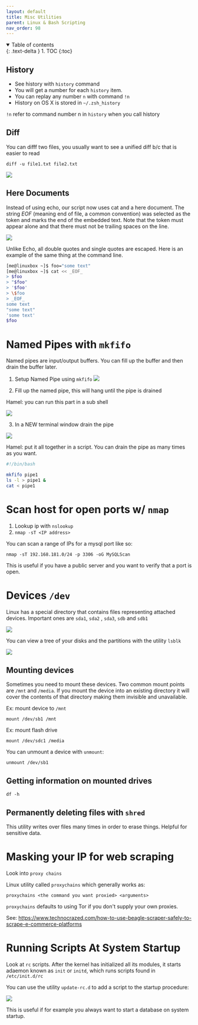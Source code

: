 ```yaml
---
layout: default
title: Misc Utilities
parent: Linux & Bash Scripting
nav_order: 98
---
```


<details open markdown="block">
  <summary>
    Table of contents
  </summary>
  {: .text-delta }
1. TOC
{:toc}
</details>


## History
- See history with `history` command
- You will get a number for each `history` item.  
- You can replay any number `n` with command `!n`
- History on OS X is stored in `~/.zsh_history`

 `!n` refer to command number n in `history` when you call history


## Diff
You can difff two files, you usually want to see a unified diff b/c that is easier to read

`diff -u file1.txt file2.txt`

![](Linux%20Command%20Line%202E/C4B6DEB2-880A-430B-95B8-1CFBF41DB54C.png)

## Here Documents

Instead of using echo, our script now uses cat and a here document. The string _EOF_ (meaning end of file, a common convention) was selected as the token and marks the end of the embedded text. Note that the token must appear alone and that there must not be trailing spaces on the line.


![](Linux%20Command%20Line%202E/53AC11BD-C482-4F2D-AEB7-A8698ACEEA8D.png)

Unlike Echo, all double quotes and single quotes are escaped.  Here is an example of the same thing at the command line.

```bash
[me@linuxbox ~]$ foo="some text"
[me@linuxbox ~]$ cat << _EOF_
> $foo
> "$foo"
> '$foo'
> \$foo
> _EOF_ 
some text 
"some text" 
'some text' 
$foo
```


# Named Pipes with `mkfifo`
Named pipes are input/output buffers.  You can fill up the buffer and then drain the buffer later.  

1. Setup Named Pipe using `mkfifo`
![](Linux%20Command%20Line%202E/6F44893E-0742-4847-8636-3C1953464CCC.png)

2. Fill up the named pipe, this will hang until the pipe is drained

Hamel: you can run this part in a sub shell

![](Linux%20Command%20Line%202E/FBBAFA3E-0BC9-4E2A-BCEE-199EB618AECC.png)


3. In a NEW terminal window drain the pipe

![](Linux%20Command%20Line%202E/A604E250-38ED-4E42-8C3E-22DAB9F6019D.png)


Hamel: put it all together in a script.  You can drain the pipe as many times as you want.

```bash
#!/bin/bash

mkfifo pipe1
ls -l > pipe1 &
cat < pipe1
```

# Scan host for open ports w/ `nmap`

1. Lookup ip with `nslookup`
2. `nmap -sT <IP address>`

You can scan a range of IPs for a mysql port like so:

`nmap -sT 192.168.181.0/24 -p 3306 -oG MySQLScan`

This is useful if you have a public server and you want to verify that a port is open.


# Devices `/dev`
Linux has a special directory that contains files representing attached devices.  Important ones are `sda1`, `sda2` , `sda3`, `sdb` and `sdb1`


![](Linux_Hackers/6F9F1367-6764-4606-A2B5-EA409815E2AA.png)

You can view a tree of your disks and the partitions with the utility `lsblk`

![](Linux_Hackers/6054D0F0-DCC6-4ACF-93C2-8C1FD8651739.png)



## Mounting devices

Sometimes you need to mount these devices.  Two common mount points are `/mnt` and `/media`.  If you mount the device into an existing directory it will cover the contents of that directory making them invisible and unavailable.  

Ex: mount device to `/mnt`

`mount /dev/sb1 /mnt`


Ex: mount flash drive

`mount /dev/sdc1 /media`

You can unmount a device with `unmount`:

`unmount /dev/sb1`

## Getting information on mounted drives
`df -h`

## Permanently deleting files with `shred`
This utility writes over files many times in order to erase things.  Helpful for sensitive data.

# Masking your IP for web scraping
Look into `proxy chains`

Linux utility called `proxychains` which generally works as:

`proxychains <the command you want proxied> <arguments>`

`proxychains` defaults to using Tor if you don't  supply your own proxies.

See: https://www.technocrazed.com/how-to-use-beagle-scraper-safely-to-scrape-e-commerce-platforms

# Running Scripts At System Startup
Look at `rc` scripts.  After the kernel has initialized all its modules, it starts adaemon known as `init` or `initd`, which runs scripts found in `/etc/init.d/rc`

You can use the utility `update-rc.d` to add a script to the startup procedure:

![](Linux_Hackers/5F88D6DB-3B9C-456A-904D-6E1BFA805903.png)

This is useful if for example you always want to start a database on system startup.
